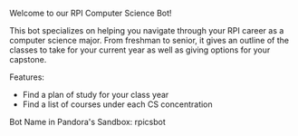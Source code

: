 Welcome to our RPI Computer Science Bot!

This bot specializes on helping you navigate through your RPI career as a computer science major.
From freshman to senior, it gives an outline of the classes to take for your current year as well as
giving options for your capstone.

Features:
- Find a plan of study for your class year
- Find a list of courses under each CS concentration

Bot Name in Pandora's Sandbox: rpicsbot